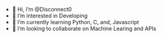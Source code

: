 - 👋 Hi, I’m @Disconnect0
- 👀 I’m interested in Developing
- 🌱 I’m currently learning Python, C, and, Javascript
- 💞️ I’m looking to collaborate on Machine Learing and APIs

<!---
Disconnect0/Disconnect0 is a ✨ special ✨ repository because its `README.md` (this file) appears on your GitHub profile.
You can click the Preview link to take a look at your changes.
--->
